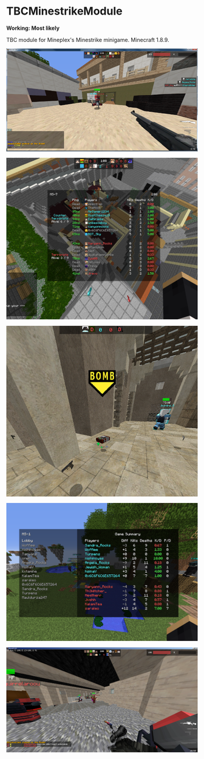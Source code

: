 # TBCMinestrikeModule

**Working: Most likely**

TBC module for Mineplex's Minestrike minigame. Minecraft 1.8.9.

![Screenshot 1](/!gallery/1.png?raw=true "Screenshot #1")

![Screenshot 2](/!gallery/2.png?raw=true "Screenshot #2")

![Screenshot 3](/!gallery/3.png?raw=true "Screenshot #3")

![Screenshot 4](/!gallery/4.png?raw=true "Screenshot #4")

![Screenshot 5](/!gallery/5.png?raw=true "Screenshot #5")
